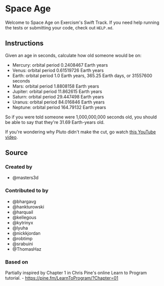 # Space Age

Welcome to Space Age on Exercism's Swift Track.
If you need help running the tests or submitting your code, check out `HELP.md`.

## Instructions

Given an age in seconds, calculate how old someone would be on:

- Mercury: orbital period 0.2408467 Earth years
- Venus: orbital period 0.61519726 Earth years
- Earth: orbital period 1.0 Earth years, 365.25 Earth days, or 31557600 seconds
- Mars: orbital period 1.8808158 Earth years
- Jupiter: orbital period 11.862615 Earth years
- Saturn: orbital period 29.447498 Earth years
- Uranus: orbital period 84.016846 Earth years
- Neptune: orbital period 164.79132 Earth years

So if you were told someone were 1,000,000,000 seconds old, you should
be able to say that they're 31.69 Earth-years old.

If you're wondering why Pluto didn't make the cut, go watch [this YouTube video][pluto-video].

[pluto-video]: https://www.youtube.com/watch?v=Z_2gbGXzFbs

## Source

### Created by

- @masters3d

### Contributed to by

- @bhargavg
- @hankturowski
- @harquail
- @kellegous
- @kytrinyx
- @lyuha
- @nickkjordan
- @robtimp
- @srabuini
- @ThomasHaz

### Based on

Partially inspired by Chapter 1 in Chris Pine's online Learn to Program tutorial. - https://pine.fm/LearnToProgram/?Chapter=01